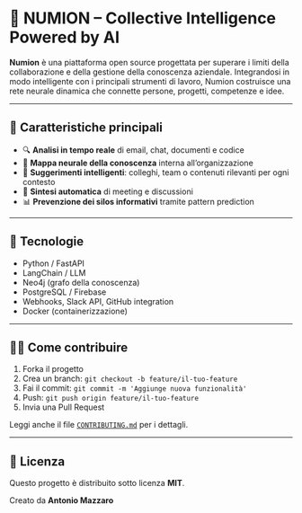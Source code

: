 # 🧠 NUMION – Collective Intelligence Powered by AI

**Numion** è una piattaforma open source progettata per superare i limiti della collaborazione e della gestione della conoscenza aziendale. Integrandosi in modo intelligente con i principali strumenti di lavoro, Numion costruisce una rete neurale dinamica che connette persone, progetti, competenze e idee.

---

## 🚀 Caratteristiche principali

- 🔍 **Analisi in tempo reale** di email, chat, documenti e codice
- 🧭 **Mappa neurale della conoscenza** interna all’organizzazione
- 🤖 **Suggerimenti intelligenti**: colleghi, team o contenuti rilevanti per ogni contesto
- 📝 **Sintesi automatica** di meeting e discussioni
- 📊 **Prevenzione dei silos informativi** tramite pattern prediction

---

## 🔧 Tecnologie

- Python / FastAPI
- LangChain / LLM
- Neo4j (grafo della conoscenza)
- PostgreSQL / Firebase
- Webhooks, Slack API, GitHub integration
- Docker (containerizzazione)

---

## 🧑‍💻 Come contribuire

1. Forka il progetto
2. Crea un branch: `git checkout -b feature/il-tuo-feature`
3. Fai il commit: `git commit -m 'Aggiunge nuova funzionalità'`
4. Push: `git push origin feature/il-tuo-feature`
5. Invia una Pull Request

Leggi anche il file [`CONTRIBUTING.md`](./CONTRIBUTING.md) per i dettagli.

---

## 📘 Licenza

Questo progetto è distribuito sotto licenza **MIT**.

Creato da **Antonio Mazzaro**
